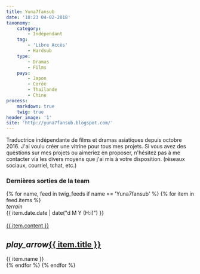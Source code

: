 ```yaml
---
title: Yuna7fansub
date: '18:23 04-02-2018'
taxonomy:
    category:
        - Indépendant
    tag:
        - 'Libre Accès'
        - Hardsub
    type:
        - Dramas
        - Films
    pays:
        - Japon
        - Corée
        - Thaïlande
        - Chine
process:
    markdown: true
    twig: true
header_image: '1'
site: 'http://yuna7fansub.blogspot.com/'
---
```


Traductrice indépendante de films et dramas asiatiques depuis octobre 2016. J'ai voulu créer une vitrine pour tous mes projets. Si vous avez des questions sur mes projets ou aimeriez en proposer, n'hésitez pas à me contacter via les divers moyens que j'ai mis à votre disposition. (réseaux sociaux, courriel, tchat, etc.)

<div class="gap"></div>
<h3>Dernières sorties de la team</h3>

<div class="row">
{% for name, feed in twig_feeds if name == 'Yuna7fansub' %}
{% for item in feed.items %}
<div class="col s12 m6 l4 xl3">
<div class="card">
<span class="top-icon"><i class="material-icons">terrain</i></span>
<div class="rssincl-itemdate">{{ item.date.date | date("d M Y (H:i)") }}</div><br>
<a href="{{ item.url }}" target="_blank"><div class="item-image">{{ item.content }}</div></a>
 <h2 class="truncate"><i class="tiny material-icons">play_arrow</i><a href="{{ item.url }}" target="_blank">{{ item.title }}</a></h2>
<div class="rssincl-itemfeedtitle">{{ item.name }}</div>
</div>
</div>
{% endfor %}
{% endfor %}
</div>